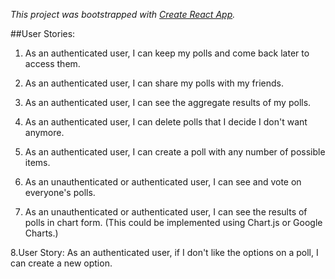 _This project was bootstrapped with [Create React App](https://github.com/facebookincubator/create-react-app)._

##User Stories:

1. As an authenticated user, I can keep my polls and come back later to access them.

2. As an authenticated user, I can share my polls with my friends.

3. As an authenticated user, I can see the aggregate results of my polls.

4. As an authenticated user, I can delete polls that I decide I don't want anymore.

5. As an authenticated user, I can create a poll with any number of possible items.

6. As an unauthenticated or authenticated user, I can see and vote on everyone's polls.

7. As an unauthenticated or authenticated user, I can see the results of polls in chart form. (This could be implemented using Chart.js or Google Charts.)

8.User Story: As an authenticated user, if I don't like the options on a poll, I can create a new option.
